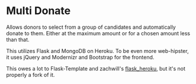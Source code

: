 Multi Donate
==============

Allows donors to select from a group of candidates and automatically donate to them. Either at the maximum amount or for a chosen amount less than that.

This utilizes Flask and MongoDB on Heroku. To be even more web-hipster, it uses jQuery and Modernizr and Bootstrap for the frontend.

This owes a lot to Flask-Template and  zachwill's [flask_heroku](https://github.com/zachwill/flask_heroku), but it's not properly a fork of it.

